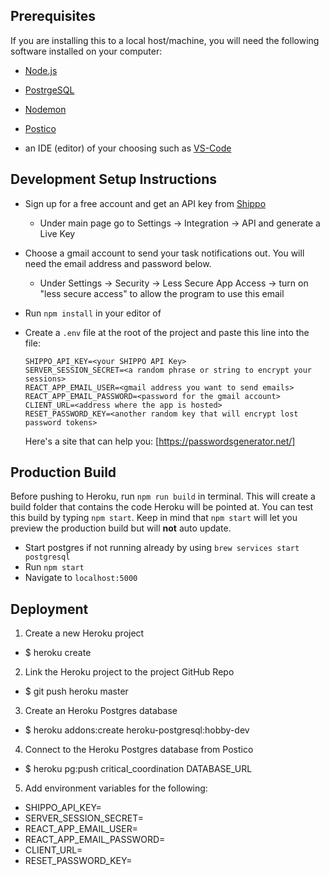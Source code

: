 ## Prerequisites

If you are installing this to a local host/machine, you will need the following software  installed on your computer:

- [Node.js](https://nodejs.org/en/)
- [PostrgeSQL](https://www.postgresql.org/)
- [Nodemon](https://nodemon.io/)
- [Postico](https://https://eggerapps.at/postico/)

- an IDE (editor) of your choosing such as [VS-Code](https://code.visualstudio.com/download)

## Development Setup Instructions
- Sign up for a free account and get an API key from [Shippo](https://goshippo.com)
  - Under main page go to Settings -> Integration -> API and generate a Live Key

- Choose a gmail account to send your task notifications out.  You will need the email address and password below.
  - Under Settings -> Security -> Less Secure App Access -> turn on "less secure access" to allow the program to use this email

- Run `npm install` in your editor of 
- Create a `.env` file at the root of the project and paste this line into the file:
  ```
  SHIPPO_API_KEY=<your SHIPPO API Key>
  SERVER_SESSION_SECRET=<a random phrase or string to encrypt your sessions>
  REACT_APP_EMAIL_USER=<gmail address you want to send emails>
  REACT_APP_EMAIL_PASSWORD=<password for the gmail account>
  CLIENT_URL=<address where the app is hosted>
  RESET_PASSWORD_KEY=<another random key that will encrypt lost password tokens>
  ```
  Here's a site that can help you: [https://passwordsgenerator.net/]
  

## Production Build

Before pushing to Heroku, run `npm run build` in terminal. This will create a build folder that contains the code Heroku will be pointed at. You can test this build by typing `npm start`. Keep in mind that `npm start` will let you preview the production build but will **not** auto update.

- Start postgres if not running already by using `brew services start postgresql`
- Run `npm start`
- Navigate to `localhost:5000`


## Deployment

1. Create a new Heroku project
  - $ heroku create <critical-coordination>
2. Link the Heroku project to the project GitHub Repo
  - $ git push heroku master
3. Create an Heroku Postgres database
  - $ heroku addons:create heroku-postgresql:hobby-dev
4. Connect to the Heroku Postgres database from Postico
  - $ heroku pg:push critical_coordination DATABASE_URL
5. Add environment variables for the following: 
  - SHIPPO_API_KEY=<your SHIPPO API Key>
  - SERVER_SESSION_SECRET=<a random phrase or string to encrypt your sessions>
  - REACT_APP_EMAIL_USER=<gmail address you want to send emails>
  - REACT_APP_EMAIL_PASSWORD=<password for the gmail account>
  - CLIENT_URL=<address where the app is hosted>
  - RESET_PASSWORD_KEY=<another random key that will encrypt lost password tokens>

